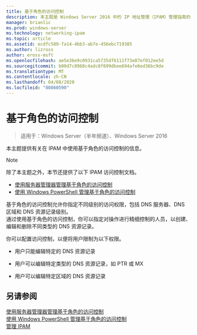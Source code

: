 ```yaml
---
title: 基于角色的访问控制
description: 本主题是 Windows Server 2016 中的 IP 地址管理（IPAM）管理指南的一部分。
manager: brianlic
ms.prod: windows-server
ms.technology: networking-ipam
ms.topic: article
ms.assetid: ecdfc589-fa14-4bb3-ab7e-456ebc719385
ms.author: lizross
author: eross-msft
ms.openlocfilehash: ae5e36e9c0931ca5735df6111f73e87ef012ee5d
ms.sourcegitcommit: b00d7c8968c4adc8f699dbee694afe6ed36bc9de
ms.translationtype: MT
ms.contentlocale: zh-CN
ms.lasthandoff: 04/08/2020
ms.locfileid: "80860590"
---
```

# <a name="role-based-access-control"></a>基于角色的访问控制

>适用于：Windows Server（半年频道）、Windows Server 2016

本主题提供有关在 IPAM 中使用基于角色的访问控制的信息。  
  
> [!NOTE]  
> 除了本主题之外，本节还提供了以下 IPAM 访问控制文档。  
>   
> -   [使用服务器管理器管理基于角色的访问控制](../../technologies/ipam/Manage-Role-Based-Access-Control-with-Server-Manager.md)  
> -   [使用 Windows PowerShell 管理基于角色的访问控制](../../technologies/ipam/Manage-Role-Based-Access-Control-with-Windows-PowerShell.md)  
  
基于角色的访问控制允许你指定不同级别的访问权限，包括 DNS 服务器、DNS 区域和 DNS 资源记录级别。  
通过使用基于角色的访问控制，你可以指定对操作进行精细控制的人员，以创建、编辑和删除不同类型的 DNS 资源记录。  
  
你可以配置访问控制，以便将用户限制为以下权限。  
  
-   用户只能编辑特定的 DNS 资源记录  
  
-   用户可以编辑特定类型的 DNS 资源记录，如 PTR 或 MX  
  
-   用户可以编辑特定区域的 DNS 资源记录  
  
## <a name="see-also"></a>另请参阅  
[使用服务器管理器管理基于角色的访问控制](../../technologies/ipam/Manage-Role-Based-Access-Control-with-Server-Manager.md)  
[使用 Windows PowerShell 管理基于角色的访问控制](../../technologies/ipam/Manage-Role-Based-Access-Control-with-Windows-PowerShell.md)  
[管理 IPAM](Manage-IPAM.md)  
  


